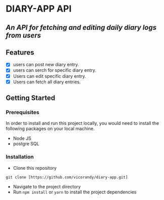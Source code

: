 # DIARY-APP API

## _An API for fetching and editing daily diary logs from users_

## Features

- [x] users can post new diary entry.
- [x] users can serch for specific diary entry.
- [x] Users can edit specific diary entry.
- [x] Users can fetch all diary entries.

## Getting Started

### Prerequisites

In order to install and run this project locally, you would need to install the following packages on your local machine.

- Node JS
- postgre SQL


### Installation

- Clone this repository

```
git clone [https://github.com/vicorandy/diary-app.git]
```
- Navigate to the project directory
- Run `npm install` or `yarn` to install the project dependencies


